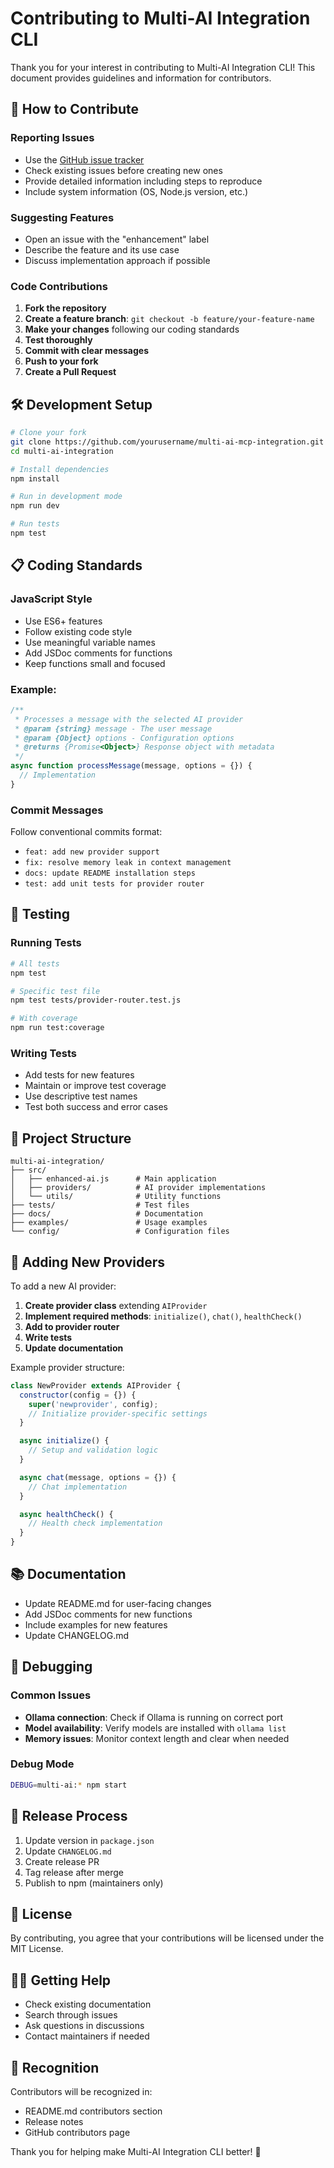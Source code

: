 # Contributing to Multi-AI Integration CLI

Thank you for your interest in contributing to Multi-AI Integration CLI! This document provides guidelines and information for contributors.

## 🤝 How to Contribute

### Reporting Issues
- Use the [GitHub issue tracker](https://github.com/jordanaftermidnight/multi-ai-mcp-integration/issues)
- Check existing issues before creating new ones
- Provide detailed information including steps to reproduce
- Include system information (OS, Node.js version, etc.)

### Suggesting Features
- Open an issue with the "enhancement" label
- Describe the feature and its use case
- Discuss implementation approach if possible

### Code Contributions

1. **Fork the repository**
2. **Create a feature branch**: `git checkout -b feature/your-feature-name`
3. **Make your changes** following our coding standards
4. **Test thoroughly**
5. **Commit with clear messages**
6. **Push to your fork**
7. **Create a Pull Request**

## 🛠️ Development Setup

```bash
# Clone your fork
git clone https://github.com/yourusername/multi-ai-mcp-integration.git
cd multi-ai-integration

# Install dependencies
npm install

# Run in development mode
npm run dev

# Run tests
npm test
```

## 📋 Coding Standards

### JavaScript Style
- Use ES6+ features
- Follow existing code style
- Use meaningful variable names
- Add JSDoc comments for functions
- Keep functions small and focused

### Example:
```javascript
/**
 * Processes a message with the selected AI provider
 * @param {string} message - The user message
 * @param {Object} options - Configuration options
 * @returns {Promise<Object>} Response object with metadata
 */
async function processMessage(message, options = {}) {
  // Implementation
}
```

### Commit Messages
Follow conventional commits format:
- `feat: add new provider support`
- `fix: resolve memory leak in context management`
- `docs: update README installation steps`
- `test: add unit tests for provider router`

## 🧪 Testing

### Running Tests
```bash
# All tests
npm test

# Specific test file
npm test tests/provider-router.test.js

# With coverage
npm run test:coverage
```

### Writing Tests
- Add tests for new features
- Maintain or improve test coverage
- Use descriptive test names
- Test both success and error cases

## 📁 Project Structure

```
multi-ai-integration/
├── src/
│   ├── enhanced-ai.js      # Main application
│   ├── providers/          # AI provider implementations
│   └── utils/              # Utility functions
├── tests/                  # Test files
├── docs/                   # Documentation
├── examples/               # Usage examples
└── config/                 # Configuration files
```

## 🔧 Adding New Providers

To add a new AI provider:

1. **Create provider class** extending `AIProvider`
2. **Implement required methods**: `initialize()`, `chat()`, `healthCheck()`
3. **Add to provider router**
4. **Write tests**
5. **Update documentation**

Example provider structure:
```javascript
class NewProvider extends AIProvider {
  constructor(config = {}) {
    super('newprovider', config);
    // Initialize provider-specific settings
  }

  async initialize() {
    // Setup and validation logic
  }

  async chat(message, options = {}) {
    // Chat implementation
  }

  async healthCheck() {
    // Health check implementation
  }
}
```

## 📚 Documentation

- Update README.md for user-facing changes
- Add JSDoc comments for new functions
- Include examples for new features
- Update CHANGELOG.md

## 🐛 Debugging

### Common Issues
- **Ollama connection**: Check if Ollama is running on correct port
- **Model availability**: Verify models are installed with `ollama list`
- **Memory issues**: Monitor context length and clear when needed

### Debug Mode
```bash
DEBUG=multi-ai:* npm start
```

## 🚀 Release Process

1. Update version in `package.json`
2. Update `CHANGELOG.md`
3. Create release PR
4. Tag release after merge
5. Publish to npm (maintainers only)

## 📝 License

By contributing, you agree that your contributions will be licensed under the MIT License.

## 🙋‍♀️ Getting Help

- Check existing documentation
- Search through issues
- Ask questions in discussions
- Contact maintainers if needed

## 🌟 Recognition

Contributors will be recognized in:
- README.md contributors section
- Release notes
- GitHub contributors page

Thank you for helping make Multi-AI Integration CLI better! 🎉